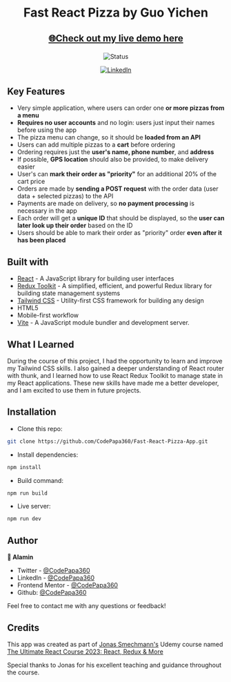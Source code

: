 <h1 align="center">Fast React Pizza by Guo Yichen</h1>

<h2 align="center">

[🌐Check out my live demo here](https://sunnyray-react-pizza.netlify.app/)
 

</h2>


<!-- Badges -->
<div align="center">

![Status](https://img.shields.io/badge/Status-Completed-success?style=flat)

[![LinkedIn](https://img.shields.io/badge/LinkedIn-Connect-blue?style=for-the-badge&logo=linkedin)](https://www.linkedin.com/in/yichen-guo-63756829a/)

</div>
<!-- Brief -->
<p align="center">

</p>


</a>

## Key Features

- Very simple application, where users can order one **or more pizzas from a menu**
- **Requires no user accounts** and no login: users just input their names before using the app
- The pizza menu can change, so it should be **loaded from an API**
- Users can add multiple pizzas to a **cart** before ordering
- Ordering requires just the **user's name, phone number**, and **address**
- If possible, **GPS location** should also be provided, to make delivery easier
- User's can **mark their order as "priority"** for an additional 20% of the cart price
- Orders are made by **sending a POST request** with the order data (user data + selected pizzas) to the API
- Payments are made on delivery, so **no payment processing** is necessary in the app
- Each order will get a **unique ID** that should be displayed, so the **user can later look up their order** based on the ID
- Users should be able to mark their order as "priority" order **even after it has been placed**

## Built with

- [React](https://reactjs.org) - A JavaScript library for building user interfaces
- [Redux Toolkit](https://redux-toolkit.js.org) - A simplified, efficient, and powerful Redux library for building state management systems
- [Tailwind CSS](https://tailwindcss.com) - Utility-first CSS framework for building any design
- HTML5
- Mobile-first workflow
- [Vite](https://vitejs.dev/) - A JavaScript module bundler and development server.

## What I Learned

During the course of this project, I had the opportunity to learn and improve my Tailwind CSS skills. I also gained a deeper understanding of React router with thunk, and I learned how to use React Redux Toolkit to manage state in my React applications. These new skills have made me a better developer, and I am excited to use them in future projects.

## Installation

- Clone this repo:

```sh
git clone https://github.com/CodePapa360/Fast-React-Pizza-App.git
```

- Install dependencies:

```sh
npm install
```

- Build command:

```sh
npm run build
```

- Live server:

```sh
npm run dev
```

## Author

<b>👤 Alamin</b>

- Twitter - [@CodePapa360](https://www.twitter.com/CodePapa360)
- LinkedIn - [@CodePapa360](https://www.linkedin.com/in/codepapa360)
- Frontend Mentor - [@CodePapa360](https://www.frontendmentor.io/profile/CodePapa360)
- Github: [@CodePapa360](https://github.com/codepapa360)

Feel free to contact me with any questions or feedback!

## Credits

This app was created as part of [Jonas Smechmann's](https://twitter.com/jonasschmedtman) Udemy course named [The Ultimate React Course 2023: React, Redux & More](https://www.udemy.com/course/the-ultimate-react-course)

Special thanks to Jonas for his excellent teaching and guidance throughout the course.
